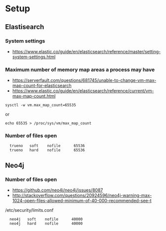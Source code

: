 # Setup

## Elastisearch

### System settings
* https://www.elastic.co/guide/en/elasticsearch/reference/master/setting-system-settings.html

### Maximum number of memory map areas a process may have

* https://serverfault.com/questions/681745/unable-to-change-vm-max-map-count-for-elasticsearch
* https://www.elastic.co/guide/en/elasticsearch/reference/current/vm-max-map-count.html

```
sysctl -w vm.max_map_count=65535
```

or

```
echo 65535 > /proc/sys/vm/max_map_count
```

### Number of files open

```
  trueno   soft    nofile      65536
  trueno   hard    nofile      65536
```

## Neo4j

### Number of files open
* https://github.com/neo4j/neo4j/issues/8087
* http://stackoverflow.com/questions/20924596/neo4j-warning-max-1024-open-files-allowed-minimum-of-40-000-recommended-see-t


/etc/security/limits.conf
```
  neo4j   soft    nofile      40000
  neo4j   hard    nofile      40000
```